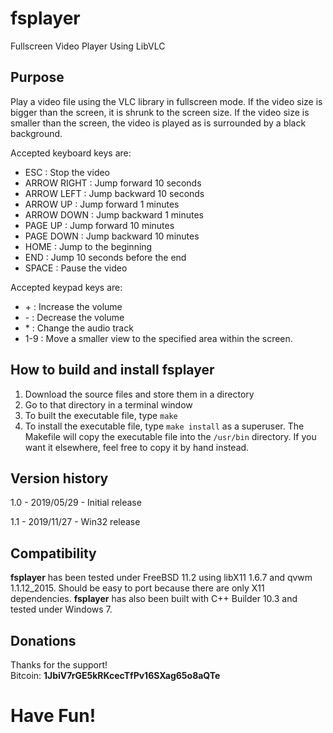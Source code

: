 # fsplayer
Fullscreen Video Player Using LibVLC

## Purpose

Play a video file using the VLC library in fullscreen mode.  If the video size is bigger than the screen, it is shrunk to the screen size.  If the video size is smaller than the screen, the video is played as is surrounded by a black background.

Accepted keyboard keys are:
- ESC :         Stop the video
- ARROW RIGHT : Jump forward 10 seconds
- ARROW LEFT :  Jump backward 10 seconds
- ARROW UP :    Jump forward 1 minutes
- ARROW DOWN :  Jump backward 1 minutes
- PAGE UP :     Jump forward 10 minutes
- PAGE DOWN :   Jump backward 10 minutes
- HOME :        Jump to the beginning
- END :         Jump 10 seconds before the end
- SPACE :       Pause the video

Accepted keypad keys are:
- \+ :           Increase the volume
- \- :           Decrease the volume
- \* :           Change the audio track
- 1-9 :         Move a smaller view to the specified area within the screen.

## How to build and install fsplayer
1. Download the source files and store them in a directory
2. Go to that directory in a terminal window
3. To built the executable file, type `make`
4. To install the executable file, type `make install` as a superuser.  The Makefile will copy the executable file into the
`/usr/bin` directory.  If you want it elsewhere, feel free to copy it by hand instead.

## Version history
1.0 - 2019/05/29 - Initial release

1.1 - 2019/11/27 - Win32 release

## Compatibility
**fsplayer** has been tested under FreeBSD 11.2 using libX11 1.6.7 and qvwm 1.1.12_2015.  Should be easy to port because there are only X11 dependencies.  **fsplayer** has also been built with C++ Builder 10.3 and tested under Windows 7.

## Donations
Thanks for the support!  
Bitcoin: **1JbiV7rGE5kRKcecTfPv16SXag65o8aQTe**

# Have Fun!
